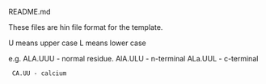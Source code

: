 README.md

These files are hin file format for the template.

U means upper case
L means lower case 

e.g. ALA.UUU - normal residue.
     AlA.ULU - n-terminal
     ALa.UUL - c-terminal 
     
     CA.UU - calcium 
      
